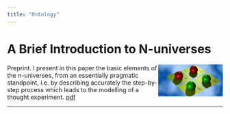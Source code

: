 ```yaml
---
title: "Ontology"
---
```


# A Brief Introduction to N-universes

<img align="right" width="30%" src="/content/assets/images/n4RRRR800x400.jpg">

Preprint.  I present in this paper the basic elements of the n-universes, from an essentially pragmatic standpoint, i.e. by describing accurately the step-by-step process which leads to the modelling of a thought experiment. [pdf](/content/assets/pdf/inu-en.pdf)
<p></p>
<hr>
<p></p>
